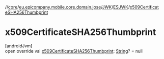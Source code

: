 //[core](../../../../index.md)/[eu.epicompany.mobile.core.domain.jose](../../index.md)/[JWK](../index.md)/[ESJWK](index.md)/[x509CertificateSHA256Thumbprint](x509-certificate-s-h-a256-thumbprint.md)

# x509CertificateSHA256Thumbprint

[androidJvm]\
open override val [x509CertificateSHA256Thumbprint](x509-certificate-s-h-a256-thumbprint.md): [String](https://kotlinlang.org/api/latest/jvm/stdlib/kotlin/-string/index.html)? = null
